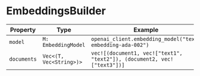 # EmbeddingsBuilder

| Property | Type | Example |
|----------|------|---------|
| `model` | `M: EmbeddingModel` | `openai_client.embedding_model("text-embedding-ada-002")` |
| `documents` | `Vec<(T, Vec<String>)>` | `vec![(document1, vec!["text1", "text2"]), (document2, vec!["text3"])]` |